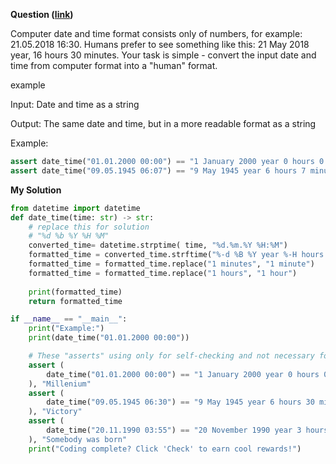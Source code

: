 **Question ([link](https://py.checkio.org/en/mission/date-and-time-converter/))**

Computer date and time format consists only of numbers, for example: 21.05.2018 16:30.
Humans prefer to see something like this: 21 May 2018 year, 16 hours 30 minutes.
Your task is simple - convert the input date and time from computer format into a "human" format.

example

Input: Date and time as a string

Output: The same date and time, but in a more readable format as a string

Example:

```python
assert date_time("01.01.2000 00:00") == "1 January 2000 year 0 hours 0 minutes"
assert date_time("09.05.1945 06:07") == "9 May 1945 year 6 hours 7 minutes"
```

**My Solution**

```python
from datetime import datetime
def date_time(time: str) -> str:
    # replace this for solution
    # "%d %b %Y %H %M"
    converted_time= datetime.strptime( time, "%d.%m.%Y %H:%M")
    formatted_time = converted_time.strftime("%-d %B %Y year %-H hours %-M minutes")
    formatted_time = formatted_time.replace("1 minutes", "1 minute")
    formatted_time = formatted_time.replace("1 hours", "1 hour")
    
    print(formatted_time)
    return formatted_time

if __name__ == "__main__":
    print("Example:")
    print(date_time("01.01.2000 00:00"))

    # These "asserts" using only for self-checking and not necessary for auto-testing
    assert (
        date_time("01.01.2000 00:00") == "1 January 2000 year 0 hours 0 minutes"
    ), "Millenium"
    assert (
        date_time("09.05.1945 06:30") == "9 May 1945 year 6 hours 30 minutes"
    ), "Victory"
    assert (
        date_time("20.11.1990 03:55") == "20 November 1990 year 3 hours 55 minutes"
    ), "Somebody was born"
    print("Coding complete? Click 'Check' to earn cool rewards!")
